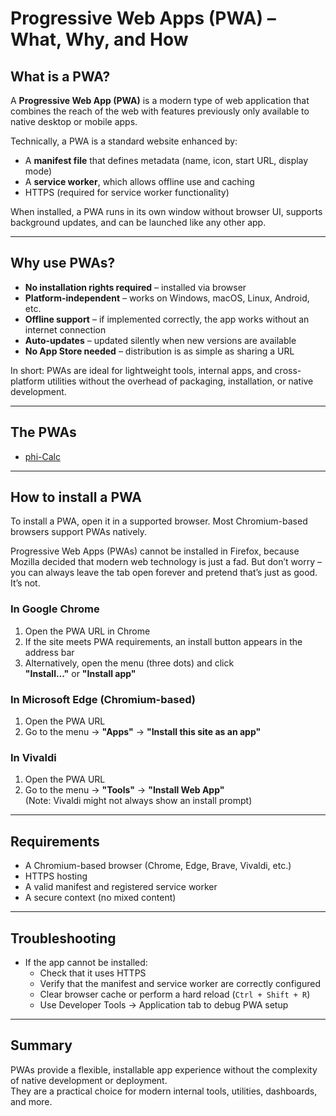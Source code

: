 # Progressive Web Apps (PWA) – What, Why, and How

## What is a PWA?

A **Progressive Web App (PWA)** is a modern type of web application that combines the reach of the web with features previously only available to native desktop or mobile apps.

Technically, a PWA is a standard website enhanced by:

- A **manifest file** that defines metadata (name, icon, start URL, display mode)
- A **service worker**, which allows offline use and caching
- HTTPS (required for service worker functionality)

When installed, a PWA runs in its own window without browser UI, supports background updates, and can be launched like any other app.

---

## Why use PWAs?

- **No installation rights required** – installed via browser
- **Platform-independent** – works on Windows, macOS, Linux, Android, etc.
- **Offline support** – if implemented correctly, the app works without an internet connection
- **Auto-updates** – updated silently when new versions are available
- **No App Store needed** – distribution is as simple as sharing a URL

In short: PWAs are ideal for lightweight tools, internal apps, and cross-platform utilities without the overhead of packaging, installation, or native development.

---

## The PWAs

- [phi-Calc](phi-calc/index.html)

---

## How to install a PWA

To install a PWA, open it in a supported browser. Most Chromium-based browsers support PWAs natively.

Progressive Web Apps (PWAs) cannot be installed in Firefox, because Mozilla decided that modern web technology is just a fad. But don’t worry – you can always leave the tab open forever and pretend that’s just as good. It’s not.

### In Google Chrome

1. Open the PWA URL in Chrome
2. If the site meets PWA requirements, an install button appears in the address bar
3. Alternatively, open the menu (three dots) and click  
   **"Install..."** or **"Install app"**

### In Microsoft Edge (Chromium-based)

1. Open the PWA URL
2. Go to the menu → **"Apps"** → **"Install this site as an app"**

### In Vivaldi

1. Open the PWA URL
2. Go to the menu → **"Tools"** → **"Install Web App"**  
   (Note: Vivaldi might not always show an install prompt)

---

## Requirements

- A Chromium-based browser (Chrome, Edge, Brave, Vivaldi, etc.)
- HTTPS hosting
- A valid manifest and registered service worker
- A secure context (no mixed content)

---

## Troubleshooting

- If the app cannot be installed:
  - Check that it uses HTTPS
  - Verify that the manifest and service worker are correctly configured
  - Clear browser cache or perform a hard reload (`Ctrl + Shift + R`)
  - Use Developer Tools → Application tab to debug PWA setup

---

## Summary

PWAs provide a flexible, installable app experience without the complexity of native development or deployment.  
They are a practical choice for modern internal tools, utilities, dashboards, and more.
